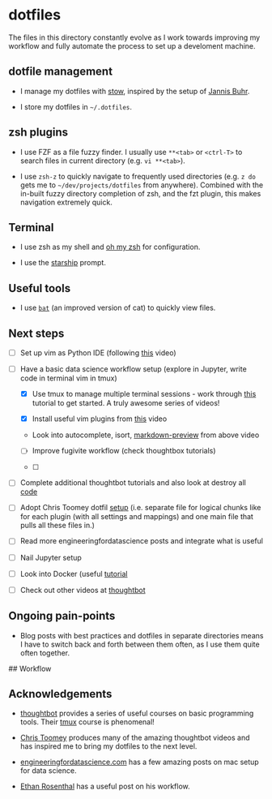 # dotfiles

The files in this directory constantly evolve as I work towards improving my
workflow and fully automate the process to set up a develoment machine.

## dotfile management

- I manage my dotfiles with [stow](https://alexpearce.me/2016/02/managing-dotfiles-with-stow/), inspired by the setup of [Jannis Buhr](https://github.com/jmbuhr/.dotfiles/tree/main/nvim/.config/nvim).

- I store my dotfiles in `~/.dotfiles`. 


## zsh plugins

- I use FZF as a file fuzzy finder. I usually use `**<tab>` or `<ctrl-T>` to search files in current directory (e.g. `vi **<tab>`).

- I use `zsh-z` to quickly navigate to frequently used directories (e.g. `z do`
  gets me to `~/dev/projects/dotfiles` from anywhere). Combined with the
  in-built fuzzy directory completion of zsh, and the fzt plugin, this makes
  navigation extremely quick.


## Terminal

- I use zsh as my shell and [oh my zsh](https://ohmyz.sh) for configuration.

- I use the [starship](https://starship.rs) prompt.





## Useful tools

- I use [`bat`](https://github.com/sharkdp/bat) (an improved version of cat) to
  quickly view files.


## Next steps

- [ ] Set up vim as Python IDE (following [this](https://www.youtube.com/watch?v=gfa1_6OeOkk) video)

- [ ] Have a basic data science workflow setup (explore in Jupyter, write code in terminal vim in tmux)
      
    - [x] Use tmux to manage multiple terminal sessions - work through [this](https://thoughtbot.com/upcase/tmux) tutorial to get started. A truly awesome series of videos!

    - [x] Install useful vim plugins from [this](https://www.youtube.com/watch?v=gfa2_6OeOkk) video

    - Look into autocomplete, isort, [markdown-preview](https://github.com/iamcco/markdown-preview.nvim) from above video

    - [ ] Improve fugivite workflow (check thoughtbox tutorials)

    - [ ] 

- [ ] Complete additional thoughtbot tutorials and also look at destroy all [code](https://www.destroyallsoftware.com/screencasts)

- [ ] Adopt Chris Toomey dotfil [setup](https://github.com/christoomey/dotfiles) (i.e. separate file for logical chunks like for each plugin (with all settings and mappings) and one main file that pulls all these files in.)

- [ ] Read more engineeringfordatascience posts and integrate what is useful

- [ ] Nail Jupyter setup

- [ ] Look into Docker (useful
  [tutorial](https://www.youtube.com/playlist?list=PLy7NrYWoggjzfAHlUusx2wuDwfCrmJYcs) 

- [ ] Check out other videos at [thoughtbot](https://thoughtbot.com/)


## Ongoing pain-points

- Blog posts with best practices and dotfiles in separate directories means I have to switch back and forth between them often, as I use them quite often together.


## Workflow



## Acknowledgements

- [thoughtbot](https://thoughtbot.com/upcase) provides a series of useful
  courses on basic programming tools. Their
  [tmux](https://thoughtbot.com/upcase/tmux) course is phenomenal!

- [Chris Toomey](https://github.com/christoomey) produces many of the amazing thoughtbot videos and has inspired me to bring my dotfiles to the next level.

- [engineeringfordatascience.com](https://engineeringfordatascience.com/) has a
  few amazing posts on mac setup for data science.

- [Ethan
  Rosenthal](https://www.ethanrosenthal.com/2022/02/01/everything-gets-a-package/)
  has a useful post on his workflow.
